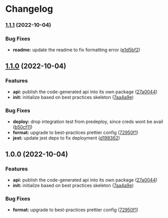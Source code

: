 # Changelog

### [1.1.1](https://www.github.com/ehmpathy/google-ads-api-client/compare/v1.1.0...v1.1.1) (2022-10-04)


### Bug Fixes

* **readme:** update the readme to fix formatting error ([e1d5bf2](https://www.github.com/ehmpathy/google-ads-api-client/commit/e1d5bf20ef0191ea3a7ee8c7b4dd91228f3c2643))

## [1.1.0](https://www.github.com/ehmpathy/google-ads-api-client/compare/v1.0.0...v1.1.0) (2022-10-04)


### Features

* **api:** publish the code-generated api into its own package ([27a0044](https://www.github.com/ehmpathy/google-ads-api-client/commit/27a004487ba280b8655a1eb54c53e372653b2040))
* **init:** initialize based on best practices skeleton ([7aa4a9e](https://www.github.com/ehmpathy/google-ads-api-client/commit/7aa4a9ee8697e8202eb392975582f7dedc6d5500))


### Bug Fixes

* **deploy:** drop integration test from predeploy, since creds wont be avail ([b50cf11](https://www.github.com/ehmpathy/google-ads-api-client/commit/b50cf11469e16c5668f11c01df5db6e6f16c9d11))
* **format:** upgrade to best-practices prettier config ([72950f1](https://www.github.com/ehmpathy/google-ads-api-client/commit/72950f1485cf5fb9b77315324f03f7cb56a9e19d))
* **jest:** update jest deps to fix deployment ([d198362](https://www.github.com/ehmpathy/google-ads-api-client/commit/d1983626540df5c4f82bc9ae1010db21bf3b9a78))

## 1.0.0 (2022-10-04)


### Features

* **api:** publish the code-generated api into its own package ([27a0044](https://www.github.com/ehmpathy/google-ads-api-client/commit/27a004487ba280b8655a1eb54c53e372653b2040))
* **init:** initialize based on best practices skeleton ([7aa4a9e](https://www.github.com/ehmpathy/google-ads-api-client/commit/7aa4a9ee8697e8202eb392975582f7dedc6d5500))


### Bug Fixes

* **format:** upgrade to best-practices prettier config ([72950f1](https://www.github.com/ehmpathy/google-ads-api-client/commit/72950f1485cf5fb9b77315324f03f7cb56a9e19d))
